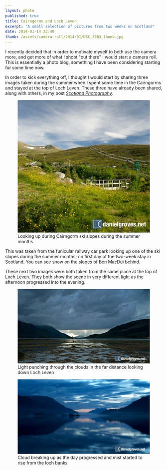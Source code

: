 ```yaml
---
layout: photo
published: true
title: Cairngorms and Loch Leven
excerpt: "A small selection of pictures from two weeks on Scotland"
date: 2014-01-14 22:40
thumb: /assets/camera-roll/2014/01/DSC_7803_thumb.jpg
---
```


I recently decided that in order to motivate myself to both use the camera more, and get more of what I shoot "out there" I would start a camera roll. This is essentially a photo blog, something I have been considering starting for some time now.

In order to kick everything off, I thought I would start by sharing three images taken during the summer when I spent some time in the Cairngorms and stayed at the top of Loch Leven. These three have already been shared, along with others, in my post *[Scotland Photography](/notebook/2013/09/scotland-photography/ "Notebook entry on Photography in Scotland")*.

<figure>
    <img src="/assets/camera-roll/2014/01/DSC_7615.jpg" alt="Looking up during Cairngorm ski slopes during the summer months" />
    <figcaption>Looking up during Cairngorm ski slopes during the summer months</figcaption>
</figure>

This was taken from the funicular railway car park looking up one of the ski slopes during the summer months; on first day of the two-week stay in Scotland. You can see snow on the slopes of Ben MacDui behind.

These next two images were both taken from the same place at the top of Loch Leven. They both show the scene in very different light as the afternoon progressed into the evening.

<figure>
    <img src="/assets/camera-roll/2014/01/DSC_7781.jpg" alt="Light punching through the clouds in the far distance looking down Loch Leven" />
    <figcaption>Light punching through the clouds in the far distance looking down Loch Leven</figcaption>
</figure>

<figure>
    <img src="/assets/camera-roll/2014/01/DSC_7803.jpg" alt="Cloud breaking up as the day progressed and mist started to rise from the loch banks" />
    <figcaption>Cloud breaking up as the day progressed and mist started to rise from the loch banks</figcaption>
</figure>
